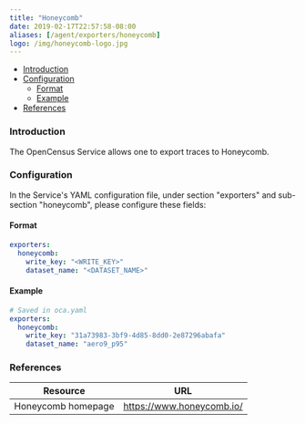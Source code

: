```yaml
---
title: "Honeycomb"
date: 2019-02-17T22:57:58-08:00
aliases: [/agent/exporters/honeycomb]
logo: /img/honeycomb-logo.jpg
---
```


- [Introduction](#introduction)
- [Configuration](#configuration)
    - [Format](#format)
    - [Example](#example)
- [References](#references)

### Introduction

The OpenCensus Service allows one to export traces to Honeycomb.

### Configuration

In the Service's YAML configuration file, under section "exporters" and sub-section "honeycomb", please configure these fields:

#### Format
```yaml
exporters:
  honeycomb:
    write_key: "<WRITE_KEY>"
    dataset_name: "<DATASET_NAME>"
```

#### Example
```yaml
# Saved in oca.yaml
exporters:
  honeycomb:
    write_key: "31a73983-3bf9-4d85-8dd0-2e87296abafa"
    dataset_name: "aero9_p95"
```

### References
Resource|URL
---|---
Honeycomb homepage|https://www.honeycomb.io/
